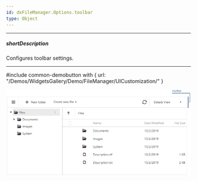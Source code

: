 ```yaml
---
id: dxFileManager.Options.toolbar
type: Object
---
```

---
##### shortDescription
Configures toolbar settings.

---

#include common-demobutton with {
    url: "/Demos/WidgetsGallery/Demo/FileManager/UICustomization/"
}

![DevExtreme File Manager - Toolbar](/images/FileManager/toolbar.png)